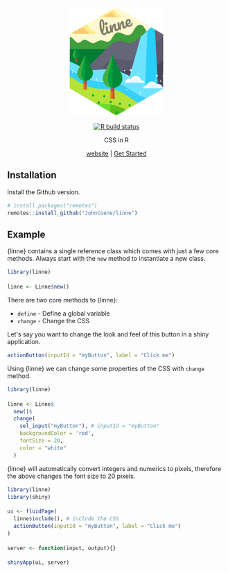 <div align="center">

<img src="man/figures/logo.png" height="250px" />

<!-- badges: start -->
[![R build status](https://github.com/JohnCoene/linne/workflows/R-CMD-check/badge.svg)](https://github.com/JohnCoene/linne/actions)
<!-- badges: end -->

CSS in R

[website](https://linne.john-coene.com/) | [Get Started](https://linne.john-coene.com/articles/get-started.html)

</div>

## Installation

Install the Github version.

``` r
# install.packages("remotes")
remotes::install_github("JohnCoene/linne")
```

## Example

{linne} contains a single reference class which comes with just a few core methods. Always start with the `new` method to instantiate a new class.

```r
library(linne)

linne <- Linne$new()
```

There are two core methods to {linne}:

- `define` - Define a global variable
- `change` - Change the CSS

Let's say you want to change the look and feel of this button in a shiny application.

```r
actionButton(inputId = "myButton", label = "Click me")
```

Using {linne} we can change some properties of the CSS with `change` method.

```r
library(linne)

linne <- Linne$
  new()$
  change(
    sel_input("myButton"), # inputId = "myButton"
    backgroundColor = 'red', 
    fontSize = 20,
    color = "white"
  )
```

{linne} will automatically convert integers and numerics to pixels, therefore the above changes the font size to 20 pixels.

```r
library(linne)
library(shiny)

ui <- fluidPage(
  linne$include(), # include the CSS
  actionButton(inputId = "myButton", label = "Click me")
)

server <- function(input, output){}

shinyApp(ui, server)
```

